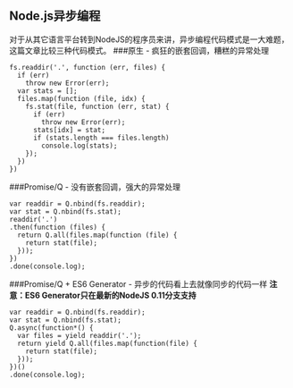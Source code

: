 ## Node.js异步编程 ##
对于从其它语言平台转到NodeJS的程序员来讲，异步编程代码模式是一大难题，这篇文章比较三种代码模式。
###原生 - 疯狂的嵌套回调，糟糕的异常处理
```
fs.readdir('.', function (err, files) {
  if (err)
    throw new Error(err);
  var stats = [];
  files.map(function (file, idx) {
    fs.stat(file, function (err, stat) {
      if (err)
        throw new Error(err);
      stats[idx] = stat;
      if (stats.length === files.length)
        console.log(stats);
    });
  })
})
```

###Promise/Q - 没有嵌套回调，强大的异常处理
```
var readdir = Q.nbind(fs.readdir);
var stat = Q.nbind(fs.stat);
readdir('.')
.then(function (files) {
  return Q.all(files.map(function (file) {
    return stat(file);
  }));
})
.done(console.log);
```

###Promise/Q + ES6 Generator - 异步的代码看上去就像同步的代码一样
**注意：ES6 Generator只在最新的NodeJS 0.11分支支持**  
```
var readdir = Q.nbind(fs.readdir);
var stat = Q.nbind(fs.stat);
Q.async(function*() {
  var files = yield readdir('.');
  return yield Q.all(files.map(function(file) {
    return stat(file);
  }));
})()
.done(console.log); 
```
